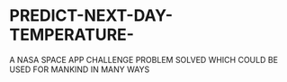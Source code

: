 # PREDICT-NEXT-DAY-TEMPERATURE-
A NASA SPACE APP CHALLENGE PROBLEM SOLVED WHICH COULD BE USED FOR MANKIND IN MANY WAYS
